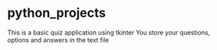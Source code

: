 # python_projects
This is a basic quiz application using tkinter
You store your questions, options and answers in the text file